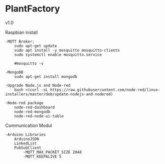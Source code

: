 # PlantFactory
v1.0

Raspbian install

    -MQTT Broker:
        sudo apt-get update
        sudo apt install -y mosquitto mosquitto-clients
        sudo systemctl enable mosquitto.service
        
        #mosquitto -v
    
    -MongoDB
        sudo apt-get install mongodb

    -Upgrade Node.js and Node-red
        bash <(curl -sL https://raw.githubusercontent.com/node-red/linux-installers/master/deb/update-nodejs-and-nodered)
    
    -Node-red package
        node-red-dashboard
        node-red-mongodb
        node-red-node-ui-table

Communication Modul

    -Arduino Libraries
        ArduinoJSON
        LinkedList
        PubSubClient
            -MQTT_MAX_PACKET_SIZE 2048
            -MQTT_KEEPALIVE 5

